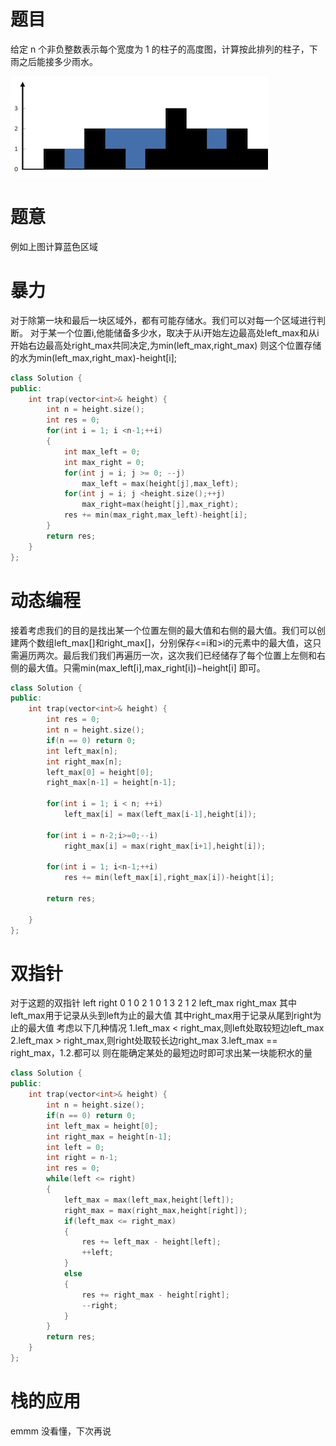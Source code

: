 # 题目
给定 n 个非负整数表示每个宽度为 1 的柱子的高度图，计算按此排列的柱子，下雨之后能接多少雨水。

![](rainwatertrap.png)

# 题意
例如上图计算蓝色区域

# 暴力
对于除第一块和最后一块区域外，都有可能存储水。我们可以对每一个区域进行判断。
对于某一个位置i,他能储备多少水，取决于从i开始左边最高处left_max和从i开始右边最高处right_max共同决定,为min(left_max,right_max)
则这个位置存储的水为min(left_max,right_max)-height[i];
```cpp
class Solution {
public:
    int trap(vector<int>& height) {
        int n = height.size();
        int res = 0;
        for(int i = 1; i <n-1;++i)
        {
            int max_left = 0;
            int max_right = 0;
            for(int j = i; j >= 0; --j)
                max_left = max(height[j],max_left);
            for(int j = i; j <height.size();++j)
                max_right=max(height[j],max_right);
            res += min(max_right,max_left)-height[i];
        }
        return res;
    }
};
```

# 动态编程
接着考虑我们的目的是找出某一个位置左侧的最大值和右侧的最大值。我们可以创建两个数组left_max[]和right_max[]，分别保存<=i和>i的元素中的最大值，这只需遍历两次。最后我们我们再遍历一次，这次我们已经储存了每个位置上左侧和右侧的最大值。只需min(max_left[i],max_right[i])−height[i] 即可。
```cpp
class Solution {
public:
    int trap(vector<int>& height) {
        int res = 0;
        int n = height.size();
        if(n == 0) return 0;
        int left_max[n];
        int right_max[n];
        left_max[0] = height[0];
        right_max[n-1] = height[n-1];
        
        for(int i = 1; i < n; ++i)
            left_max[i] = max(left_max[i-1],height[i]);
        
        for(int i = n-2;i>=0;--i)
            right_max[i] = max(right_max[i+1],height[i]);
        
        for(int i = 1; i<n-1;++i)
            res += min(left_max[i],right_max[i])-height[i];
        
        return res;
        
    }
};
```

# 双指针
对于这题的双指针
left                                    right
0   1   0   2   1   0   1   3   2   1   2
left_max                                right_max
其中left_max用于记录从头到left为止的最大值
其中right_max用于记录从尾到right为止的最大值
考虑以下几种情况
1.left_max < right_max,则left处取较短边left_max
2.left_max > right_max,则right处取较长边right_max
3.left_max == right_max，1.2.都可以
则在能确定某处的最短边时即可求出某一块能积水的量
```cpp
class Solution {
public:
    int trap(vector<int>& height) {
        int n = height.size();
        if(n == 0) return 0;
        int left_max = height[0];
        int right_max = height[n-1];
        int left = 0;
        int right = n-1;
        int res = 0;
        while(left <= right)
        {
            left_max = max(left_max,height[left]);
            right_max = max(right_max,height[right]);
            if(left_max <= right_max)
            {
                res += left_max - height[left];
                ++left;
            }
            else
            {
                res += right_max - height[right];
                --right;
            }
        }
        return res;
    }
};
```
# 栈的应用
emmm 没看懂，下次再说